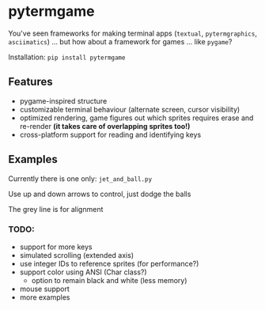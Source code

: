 # pytermgame

You've seen frameworks for making terminal apps (`textual`, `pytermgraphics`, `asciimatics`) ... but how about a framework for games ... like `pygame`?

Installation: `pip install pytermgame`

## Features
- pygame-inspired structure
- customizable terminal behaviour (alternate screen, cursor visibility)
- optimized rendering, game figures out which sprites requires erase and re-render **(it takes care of overlapping sprites too!)**
- cross-platform support for reading and identifying keys

## Examples
Currently there is one only: `jet_and_ball.py`

Use up and down arrows to control, just dodge the balls

The grey line is for alignment

### TODO:
- support for more keys
- simulated scrolling (extended axis)
- use integer IDs to reference sprites (for performance?)
- support color using ANSI (Char class?)
    - option to remain black and white (less memory)
- mouse support
- more examples
